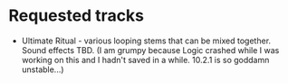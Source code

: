 # Requested tracks

* Ultimate Ritual - various looping stems that can be mixed together. Sound effects TBD. (I am grumpy because Logic crashed while I was working on this and I hadn't saved in a while. 10.2.1 is so goddamn unstable...)